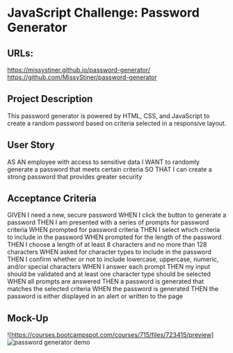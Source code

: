 # JavaScript Challenge: Password Generator

## URLs:
https://missystiner.github.io/password-generator/
https://github.com/MissyStiner/password-generator

## Project Description
This password generator is powered by HTML, CSS, and JavaScript to create a random password based on criteria selected in a responsive layout.

## User Story
AS AN employee with access to sensitive data
I WANT to randomly generate a password that meets certain criteria
SO THAT I can create a strong password that provides greater security

## Acceptance Criteria
GIVEN I need a new, secure password
WHEN I click the button to generate a password
THEN I am presented with a series of prompts for password criteria
WHEN prompted for password criteria
THEN I select which criteria to include in the password
WHEN prompted for the length of the password
THEN I choose a length of at least 8 characters and no more than 128 characters
WHEN asked for character types to include in the password
THEN I confirm whether or not to include lowercase, uppercase, numeric, and/or special characters
WHEN I answer each prompt
THEN my input should be validated and at least one character type should be selected
WHEN all prompts are answered
THEN a password is generated that matches the selected criteria
WHEN the password is generated
THEN the password is either displayed in an alert or written to the page

## Mock-Up
![https://courses.bootcampspot.com/courses/715/files/723415/preview]
<img src="https://courses.bootcampspot.com/courses/715/files/723415/preview" alt="password generator demo" tabindex="0">


